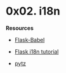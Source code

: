 <h1>0x02. i18n</h1>
<strong>Resources</strong>

- [Flask-Babel](https://flask-babel.tkte.ch/)

- [Flask i18n tutorial](https://blog.miguelgrinberg.com/post/the-flask-mega-tutorial-part-xiii-i18n-and-l10n)

- [pytz](https://pytz.sourceforge.net/)

<strong>
